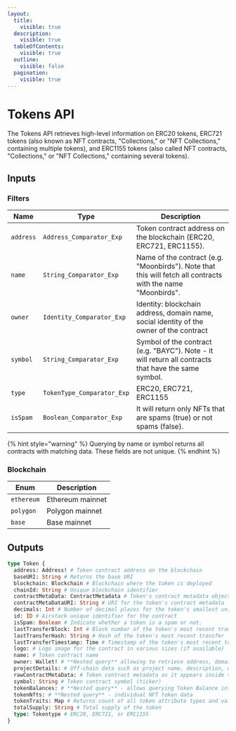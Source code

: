 ```yaml
---
layout:
  title:
    visible: true
  description:
    visible: true
  tableOfContents:
    visible: true
  outline:
    visible: false
  pagination:
    visible: true
---
```


# Tokens API

The Tokens API retrieves high-level information on ERC20 tokens, ERC721 tokens (also known as NFT contracts, "Collections," or "NFT Collections," containing multiple tokens), and ERC1155 tokens (also called NFT contracts, "Collections," or "NFT Collections," containing several tokens).

## Inputs

### Filters

| Name      | Type                       | Description                                                                                                 |
| --------- | -------------------------- | ----------------------------------------------------------------------------------------------------------- |
| `address` | `Address_Comparator_Exp`   | Token contract address on the blockchain (ERC20, ERC721, ERC1155).                                          |
| `name`    | `String_Comparator_Exp`    | Name of the contract (e.g. "Moonbirds"). Note that this will fetch all contracts with the name "Moonbirds". |
| `owner`   | `Identity_Comparator_Exp`  | Identity: blockchain address, domain name, social identity of the owner of the contract                     |
| `symbol`  | `String_Comparator_Exp`    | Symbol of the contract (e.g. "BAYC"). Note - it will return all contracts that have the same symbol.        |
| `type`    | `TokenType_Comparator_Exp` | ERC20, ERC721, ERC1155                                                                                      |
| `isSpam`  | `Boolean_Comparator_Exp`   | It will return only NFTs that are spams (true) or not spams (false).                                        |

{% hint style="warning" %}
Querying by name or symbol returns all contracts with matching data. These fields are not unique.
{% endhint %}

### Blockchain

| Enum       | Description      |
| ---------- | ---------------- |
| `ethereum` | Ethereum mainnet |
| `polygon`  | Polygon mainnet  |
| `base`     | Base mainnet     |

## Outputs

```graphql
type Token {
  address: Address! # Token contract address on the blockchain
  baseURI: String # Returns the base URI
  blockchain: Blockchain # Blockchain where the token is deployed
  chainId: String # Unique blockchain identifier
  contractMetaData: ContractMetadata # Token's contract metadata object
  contractMetaDataURI: String # URI for the token's contract metadata
  decimals: Int # Number of decimal places for the token's smallest unit
  id: ID # Airstack unique identifier for the contract
  isSpam: Boolean # Indicate whether a token is a spam or not.
  lastTransferBlock: Int # Block number of the token's most recent transfer
  lastTransferHash: String # Hash of the token's most recent transfer
  lastTransferTimestamp: Time # Timestamp of the token's most recent transfer
  logo: # Logo image for the contract in various sizes (if available)
  name: # Token contract name
  owner: Wallet! # **Nested query** allowing to retrieve address, domain names, and social profiles of the contract owner
  projectDetails: # Off-chain data such as project name, description, website, Discord & Twitter
  rawContractMetaData: # Token contract metadata as it appears inside the contact
  symbol: String # Token contract symbol (ticker)
  tokenBalances: # **Nested query** - allows querying Token Balance information
  tokenNfts: # **Nested query** - individual NFT token data
  tokenTraits: Map # Returns count of all token attribute types and values
  totalSupply: String # Total supply of the token
  type: Tokentype # ERC20, ERC721, or ERC1155
}
```
